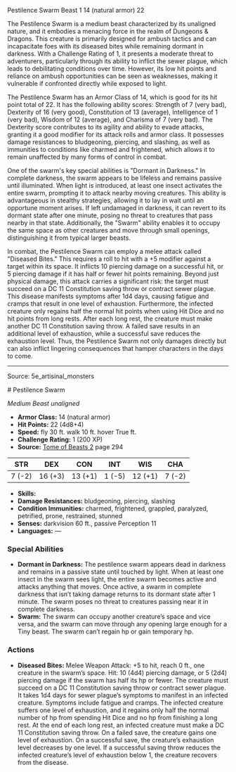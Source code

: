 <MonsterName/>Pestilence Swarm</MonsterName>
<CreatureType/>Beast</CreatureType>
<CR/>1</CR>
<AC/>14 (natural armor)</AC>
<HP/>22</HP>
<summary>The Pestilence Swarm is a medium beast characterized by its unaligned nature, and it embodies a menacing force in the realm of Dungeons & Dragons. This creature is primarily designed for ambush tactics and can incapacitate foes with its diseased bites while remaining dormant in darkness. With a Challenge Rating of 1, it presents a moderate threat to adventurers, particularly through its ability to inflict the sewer plague, which leads to debilitating conditions over time. However, its low hit points and reliance on ambush opportunities can be seen as weaknesses, making it vulnerable if confronted directly while exposed to light.</summary>

<detail>

The Pestilence Swarm has an Armor Class of 14, which is good for its hit point total of 22. It has the following ability scores: Strength of 7 (very bad), Dexterity of 16 (very good), Constitution of 13 (average), Intelligence of 1 (very bad), Wisdom of 12 (average), and Charisma of 7 (very bad). The Dexterity score contributes to its agility and ability to evade attacks, granting it a good modifier for its attack rolls and armor class. It possesses damage resistances to bludgeoning, piercing, and slashing, as well as immunities to conditions like charmed and frightened, which allows it to remain unaffected by many forms of control in combat.

One of the swarm's key special abilities is "Dormant in Darkness." In complete darkness, the swarm appears to be lifeless and remains passive until illuminated. When light is introduced, at least one insect activates the entire swarm, prompting it to attack nearby moving creatures. This ability is advantageous in stealthy strategies, allowing it to lay in wait until an opportune moment arises. If left undamaged in darkness, it can revert to its dormant state after one minute, posing no threat to creatures that pass nearby in that state. Additionally, the "Swarm" ability enables it to occupy the same space as other creatures and move through small openings, distinguishing it from typical larger beasts.

In combat, the Pestilence Swarm can employ a melee attack called "Diseased Bites." This requires a roll to hit with a +5 modifier against a target within its space. It inflicts 10 piercing damage on a successful hit, or 5 piercing damage if it has half or fewer hit points remaining. Beyond just physical damage, this attack carries a significant risk: the target must succeed on a DC 11 Constitution saving throw or contract sewer plague. This disease manifests symptoms after 1d4 days, causing fatigue and cramps that result in one level of exhaustion. Furthermore, the infected creature only regains half the normal hit points when using Hit Dice and no hit points from long rests. After each long rest, the creature must make another DC 11 Constitution saving throw. A failed save results in an additional level of exhaustion, while a successful save reduces the exhaustion level. Thus, the Pestilence Swarm not only damages directly but can also inflict lingering consequences that hamper characters in the days to come.</detail>



---

Source: 5e_artisinal_monsters

<statblock>
# Pestilence Swarm

*Medium* *Beast* *unaligned*

- **Armor Class:** 14 (natural armor)
- **Hit Points:** 22 (4d8+4)
- **Speed:** fly 30 ft. walk 10 ft. hover True ft.
- **Challenge Rating:** 1 (200 XP)
- **Source:** [Tome of Beasts 2](https://koboldpress.com/kpstore/product/tome-of-beasts-2-for-5th-edition) page 294

| STR | DEX | CON | INT | WIS | CHA |
| --- | --- | --- | --- | --- | --- |
| 7 (-2) | 16 (+3) | 13 (+1) | 1 (-5) | 12 (+1) | 7 (-2) |

- **Skills:** 
- **Damage Resistances:** bludgeoning, piercing, slashing
- **Condition Immunities:** charmed, frightened, grappled, paralyzed, petrified, prone, restrained, stunned
- **Senses:** darkvision 60 ft., passive Perception 11
- **Languages:** —

### Special Abilities

- **Dormant in Darkness:** The pestilence swarm appears dead in darkness and remains in a passive state until touched by light. When at least one insect in the swarm sees light, the entire swarm becomes active and attacks anything that moves. Once active, a swarm in complete darkness that isn’t taking damage returns to its dormant state after 1 minute. The swarm poses no threat to creatures passing near it in complete darkness.
- **Swarm:** The swarm can occupy another creature’s space and vice versa, and the swarm can move through any opening large enough for a Tiny beast. The swarm can’t regain hp or gain temporary hp.

### Actions

- **Diseased Bites:** Melee Weapon Attack: +5 to hit, reach 0 ft., one creature in the swarm’s space. Hit: 10 (4d4) piercing damage, or 5 (2d4) piercing damage if the swarm has half its hp or fewer. The creature must succeed on a DC 11 Constitution saving throw or contract sewer plague. It takes 1d4 days for sewer plague’s symptoms to manifest in an infected creature. Symptoms include fatigue and cramps. The infected creature suffers one level of exhaustion, and it regains only half the normal number of hp from spending Hit Dice and no hp from finishing a long rest. At the end of each long rest, an infected creature must make a DC 11 Constitution saving throw. On a failed save, the creature gains one level of exhaustion. On a successful save, the creature’s exhaustion level decreases by one level. If a successful saving throw reduces the infected creature’s level of exhaustion below 1, the creature recovers from the disease.


</statblock>


